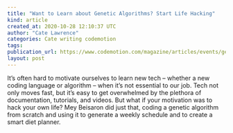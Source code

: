 ```yaml
---
title: "Want to Learn about Genetic Algorithms? Start Life Hacking"
kind: article
created_at: 2020-10-28 12:10:37 UTC
author: "Cate Lawrence"
categories: Cate writing codemotion
tags: 
publication_url: https://www.codemotion.com/magazine/articles/events/genetic-algorithms-life-hacking/
layout: post
---
```

It’s often hard to motivate ourselves to learn new tech – whether a new coding language or algorithm – when it’s not essential to our job. Tech not only moves fast, but it’s easy to get overwhelmed by the plethora of documentation, tutorials, and videos. But what if your motivation was to hack your own life? Mey Beisaron did just that, coding a genetic algorithm from scratch and using it to generate a weekly schedule and to create a smart diet planner.

